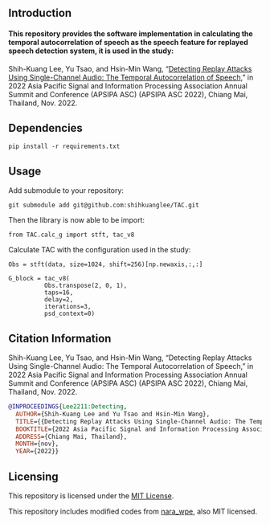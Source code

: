 ## Introduction

#### This repository provides the software implementation in calculating the temporal autocorrelation of speech as the speech feature for replayed speech detection system, it is used in the study:

Shih-Kuang Lee, Yu Tsao, and Hsin-Min Wang, “[Detecting Replay Attacks Using Single-Channel Audio: The Temporal Autocorrelation of Speech](https://homepage.iis.sinica.edu.tw/papers/whm/25385-F.pdf),” in 2022 Asia Pacific Signal and Information Processing Association Annual Summit and Conference (APSIPA ASC) (APSIPA ASC 2022), Chiang Mai, Thailand, Nov. 2022.

## Dependencies
```
pip install -r requirements.txt
```

## Usage

Add submodule to your repository:
```
git submodule add git@github.com:shihkuanglee/TAC.git
```

Then the library is now able to be import:
```
from TAC.calc_g import stft, tac_v8
```

Calculate TAC with the configuration used in the study:
```
Obs = stft(data, size=1024, shift=256)[np.newaxis,:,:]

G_block = tac_v8(
          Obs.transpose(2, 0, 1),
          taps=16,
          delay=2,
          iterations=3,
          psd_context=0)
```

## Citation Information

Shih-Kuang Lee, Yu Tsao, and Hsin-Min Wang, “Detecting Replay Attacks Using Single-Channel Audio: The Temporal Autocorrelation of Speech,” in 2022 Asia Pacific Signal and Information Processing Association Annual Summit and Conference (APSIPA ASC) (APSIPA ASC 2022), Chiang Mai, Thailand, Nov. 2022.
```bibtex
@INPROCEEDINGS{Lee2211:Detecting,
  AUTHOR={Shih-Kuang Lee and Yu Tsao and Hsin-Min Wang},
  TITLE={{Detecting Replay Attacks Using Single-Channel Audio: The Temporal Autocorrelation of Speech}},
  BOOKTITLE={2022 Asia Pacific Signal and Information Processing Association Annual Summit and Conference (APSIPA ASC) (APSIPA ASC 2022)},
  ADDRESS={Chiang Mai, Thailand},
  MONTH={nov},
  YEAR={2022}}
```

## Licensing

This repository is licensed under the [MIT License](https://github.com/shihkuanglee/TAC/blob/main/LICENSE).

This repository includes modified codes from [nara_wpe](https://github.com/fgnt/nara_wpe), also MIT licensed.
